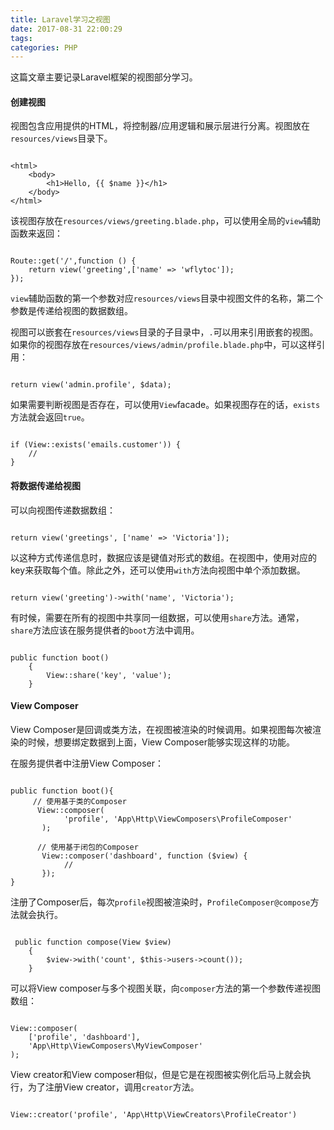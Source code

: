 ```yaml
---
title: Laravel学习之视图
date: 2017-08-31 22:00:29
tags:
categories: PHP
---
```

这篇文章主要记录Laravel框架的视图部分学习。

<!-- more -->

#### 创建视图

视图包含应用提供的HTML，将控制器/应用逻辑和展示层进行分离。视图放在`resources/views`目录下。

```

<html>
    <body>
        <h1>Hello, {{ $name }}</h1>
    </body>
</html>

```

该视图存放在`resources/views/greeting.blade.php`，可以使用全局的`view`辅助函数来返回：

```

Route::get('/',function () {
    return view('greeting',['name' => 'wflytoc']);
});

```

`view`辅助函数的第一个参数对应`resources/views`目录中视图文件的名称，第二个参数是传递给视图的数据数组。

视图可以嵌套在`resources/views`目录的子目录中，`.`可以用来引用嵌套的视图。如果你的视图存放在`resources/views/admin/profile.blade.php`中，可以这样引用：

```

return view('admin.profile', $data);

```

如果需要判断视图是否存在，可以使用`View`facade。如果视图存在的话，`exists`方法就会返回`true`。

```

if (View::exists('emails.customer')) {
    //
}

```

#### 将数据传递给视图

可以向视图传递数据数组：

```

return view('greetings', ['name' => 'Victoria']);

```

以这种方式传递信息时，数据应该是键值对形式的数组。在视图中，使用对应的key来获取每个值。除此之外，还可以使用`with`方法向视图中单个添加数据。

```

return view('greeting')->with('name', 'Victoria');

```

有时候，需要在所有的视图中共享同一组数据，可以使用`share`方法。通常，`share`方法应该在服务提供者的`boot`方法中调用。

```

public function boot()
    {
        View::share('key', 'value');
    }

```


#### View Composer

View Composer是回调或类方法，在视图被渲染的时候调用。如果视图每次被渲染的时候，想要绑定数据到上面，View Composer能够实现这样的功能。

在服务提供者中注册View Composer：

```

public function boot(){
     // 使用基于类的Composer
      View::composer(
            'profile', 'App\Http\ViewComposers\ProfileComposer'
       );

      // 使用基于闭包的Composer
       View::composer('dashboard', function ($view) {
            //
       });
}

```

注册了Composer后，每次`profile`视图被渲染时，`ProfileComposer@compose`方法就会执行。

```

 public function compose(View $view)
    {
        $view->with('count', $this->users->count());
    }

```

可以将View composer与多个视图关联，向`composer`方法的第一个参数传递视图数组：

```

View::composer(
    ['profile', 'dashboard'],
    'App\Http\ViewComposers\MyViewComposer'
);

```

View creator和View composer相似，但是它是在视图被实例化后马上就会执行，为了注册View creator，调用`creator`方法。

```

View::creator('profile', 'App\Http\ViewCreators\ProfileCreator')

```